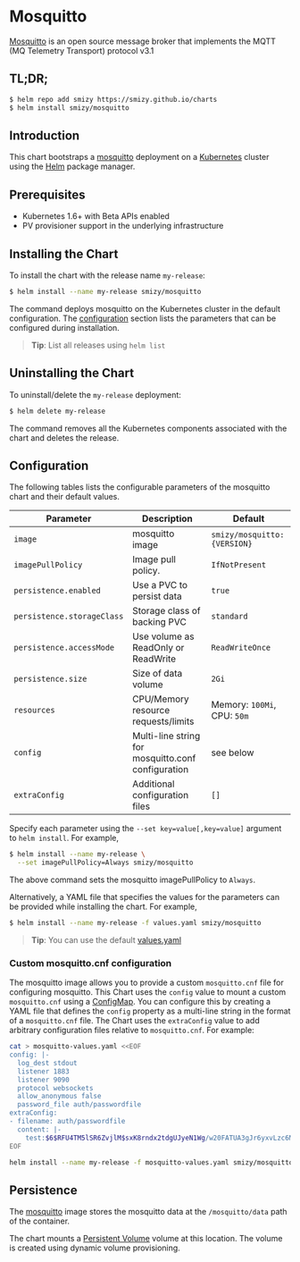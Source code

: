 # Mosquitto

[Mosquitto](https://mosquitto.org) is an open source message broker that implements the MQTT (MQ Telemetry Transport) protocol v3.1


## TL;DR;

```bash
$ helm repo add smizy https://smizy.github.io/charts
$ helm install smizy/mosquitto
```

## Introduction

This chart bootstraps a [mosquitto](https://github.com/smizy/docker-mosquitto) deployment on a [Kubernetes](http://kubernetes.io) cluster using the [Helm](https://helm.sh) package manager.

## Prerequisites

- Kubernetes 1.6+ with Beta APIs enabled
- PV provisioner support in the underlying infrastructure

## Installing the Chart

To install the chart with the release name `my-release`:

```bash
$ helm install --name my-release smizy/mosquitto
```

The command deploys mosquitto on the Kubernetes cluster in the default configuration. The [configuration](#configuration) section lists the parameters that can be configured during installation.

> **Tip**: List all releases using `helm list`

## Uninstalling the Chart

To uninstall/delete the `my-release` deployment:

```bash
$ helm delete my-release
```

The command removes all the Kubernetes components associated with the chart and deletes the release.

## Configuration

The following tables lists the configurable parameters of the mosquitto chart and their default values.

|         Parameter          |                Description                 |                   Default                   |
|----------------------------|--------------------------------------------|---------------------------------------------|
| `image`                    | mosquitto image                            | `smizy/mosquitto:{VERSION}`                   |
| `imagePullPolicy`          | Image pull policy.                         | `IfNotPresent`                              |
| `persistence.enabled`      | Use a PVC to persist data                  | `true`                                      |
| `persistence.storageClass` | Storage class of backing PVC               | `standard`  |
| `persistence.accessMode`   | Use volume as ReadOnly or ReadWrite        | `ReadWriteOnce`                             |
| `persistence.size`         | Size of data volume                        | `2Gi`                                       |
| `resources`                | CPU/Memory resource requests/limits        | Memory: `100Mi`, CPU: `50m`                |
| `config`                   | Multi-line string for mosquitto.conf configuration | see below                                       |
| `extraConfig`              | Additional configuration files             | `[]`        |

Specify each parameter using the `--set key=value[,key=value]` argument to `helm install`. For example,

```bash
$ helm install --name my-release \
  --set imagePullPolicy=Always smizy/mosquitto
```

The above command sets the mosquitto imagePullPolicy to `Always`.

Alternatively, a YAML file that specifies the values for the parameters can be provided while installing the chart. For example,

```bash
$ helm install --name my-release -f values.yaml smizy/mosquitto
```

> **Tip**: You can use the default [values.yaml](values.yaml)


### Custom mosquitto.cnf configuration

The mosquitto image allows you to provide a custom `mosquitto.cnf` file for configuring mosquitto.
This Chart uses the `config` value to mount a custom `mosquitto.cnf` using a [ConfigMap](http://kubernetes.io/docs/user-guide/configmap/).
You can configure this by creating a YAML file that defines the `config` property as a multi-line string in the format of a `mosquitto.cnf` file.
The Chart uses the `extraConfig` value to add arbitrary configuration files relative to `mosquitto.cnf`.
For example:

```sh
cat > mosquitto-values.yaml <<EOF
config: |-
  log_dest stdout
  listener 1883
  listener 9090
  protocol websockets
  allow_anonymous false
  password_file auth/passwordfile
extraConfig:
- filename: auth/passwordfile
  content: |-
    test:$6$RFU4TM5lSR6ZvjlM$sxK8rndx2tdgUJyeN1Wg/w20FATUA3gJr6yxvLzc6MbUO8/asfxYq02/PZFQKGheIK30bi/pmWDWaE+Gt+3IBw==
EOF

helm install --name my-release -f mosquitto-values.yaml smizy/mosquitto
```

## Persistence

The [mosquitto](https://github.com/smizy/docker-mosquitto) image stores the mosquitto data at the `/mosquitto/data` path of the container.

The chart mounts a [Persistent Volume](kubernetes.io/docs/user-guide/persistent-volumes/) volume at this location. The volume is created using dynamic volume provisioning.
